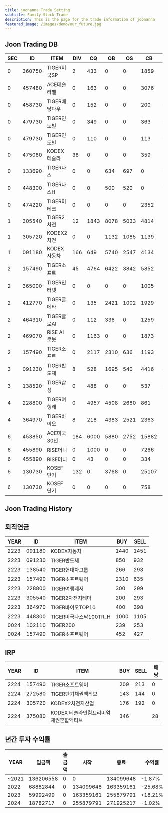 ```yaml
---
title: joonanna Trade Setting
subtitle: Family Stock Trade
description: This is the page for the trade information of joonanna
featured_image: /images/demo/our_future.jpg
---
```

## Joon Trading DB

|SEC|ID|ITEM |DIV|CQ|OB|OS|CB|CS|
|---|--|-----|---|--|--|--|--|--|
|0|360750|TIGER미국SP|2|433|0|0|1859|1030|
|0|457480|ACE테슬라밸|0|163|0|0|3076|3190|
|0|458730|TIGER배당다우|0|152|0|0|200|0|
|0|479730|TIGER인도빌|0|349|0|0|363|0|
|0|479730|TIGER인도빌|0|110|0|0|113|0|
|0|475080|KODEX테슬라|38|0|0|0|359|338|
|0|133690|TIGER나스|0|0|634|697|0|0|
|0|448300|TIGER나스H|0|0|500|520|0|0|
|0|474220|TIGER미테크|0|0|0|0|2352|2409|
|1|305540|TIGER2차전|12|1843|8078|5033|4814|3793|
|1|305720|KODEX2차전|0|0|1132|1085|1139|1161|
|1|091180|KODEX자동차|166|649|5740|2547|4134|6480|
|2|157490|TIGER소프트|45|4764|6422|3842|5852|2907|
|2|365000|TIGER인터넷|0|0|0|0|1005|1012|
|2|412770|TIGER글메타|0|135|2421|1002|1929|3378|
|2|464310|TIGER글로AI|0|112|336| 0|1259|1556|
|2|469070|RISE AI로봇|0|1163|0|0|1873|697|
|2|157490|TIGER소프트|0|2117|2310|636|1193|1168|
|3|091230|TIGER반도체|8|528|1695|540|4416|4202|
|3|138520|TIGER삼성|0|488|0|0|537|0|
|4|228800|TIGER여행레|0|4957|4508|2680|861|554|
|4|364970|TIGER바이오|8|218|4383|2521|2363|3910|
|6|453850|ACE미국30년|184|6000|5880|2752|15882|14137|
|6|455890|RISE머니|0|1000|0|0|7266|1952|
|6|455890|RISE머니|0|43|0|0|334|106|
|6|130730|KOSEF단기|132|0|3768|0|25107|28818|
|6|130730|KOSEF단기|0|0|0|0|758|740|

## Joon Trading History
## 퇴직연금
|YEAR|ID|ITEM |BUY|SELL|
|----|--|-----|---|----|
|2223|091180|KODEX자동차|1440|1451|
|2223|091230|TIGER반도체|850|932|
|2223|138540|TIGER현대차그룹|266|293|
|2223|157490|TIGER소프트웨어|2310|635|
|2223|228800|TIGER여행레저|300|299|
|2223|305540|TIGER2차전지테마|200|293|
|2223|364970|TIGER바이오TOP10|400|398|
|2223|448300|TIGER미국나스닥100TR_H|1000|1105|
|0024|102110|TIGER200|239|253| 
|0024|157490|TIGER소프트웨어|452|427|

## IRP
|YEAR|ID|ITEM |BUY|SELL|배당|
|----|--|-----|---|----|--|
|2224|157490|TIGER소프트웨어|209|213|0|
|2224|272580|TIGER단기채권액티브|143|144|0| 
|2224|305720|KODEX2차전지산업|176|192|0|
|2224|375080|KODEX 테슬라인컴프리미엄채권혼합액티브|346||28|



## 년간 투자 수익률
|YEAR|입금액|출금액|시작|종료|수익률|
|----|--|-----|---|----|--|
|~2021|136206558|0|0|134099648|-1.87%|
|2022|68882844|0|134099648|163359161|-25.68%| 
|2023|59992499|0|163359161|255879791|+18.21%|
|2024|18782717|0|255879791|271925217|-1.02%|







